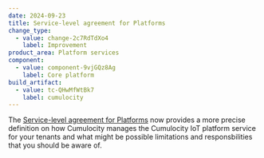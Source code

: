 ```yaml
---
date: 2024-09-23
title: Service-level agreement for Platforms
change_type:
  - value: change-2c7RdTdXo4
    label: Improvement
product_area: Platform services
component:
  - value: component-9vjGQz8Ag
    label: Core platform
build_artifact:
  - value: tc-QHwMfWtBk7
    label: cumulocity
---
```

The [Service-level agreement for Platforms](/concepts/platform-sla/) now provides a more precise definition on how Cumulocity manages the Cumulocity IoT platform service for your tenants and what might be possible limitations and responsbilities that you should be aware of.
